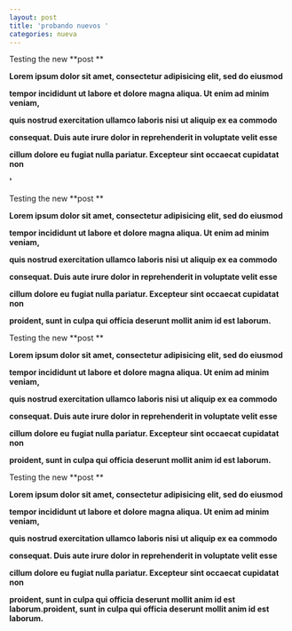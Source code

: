 ```yaml
---
layout: post
title: 'probando nuevos '
categories: nueva
---
```

Testing the new **post **

**Lorem ipsum dolor sit amet, consectetur adipisicing elit, sed do eiusmod**

**tempor incididunt ut labore et dolore magna aliqua. Ut enim ad minim veniam,**

**quis nostrud exercitation ullamco laboris nisi ut aliquip ex ea commodo**

**consequat. Duis aute irure dolor in reprehenderit in voluptate velit esse**

**cillum dolore eu fugiat nulla pariatur. Excepteur sint occaecat cupidatat non**

**'**

Testing the new **post **

**Lorem ipsum dolor sit amet, consectetur adipisicing elit, sed do eiusmod**

**tempor incididunt ut labore et dolore magna aliqua. Ut enim ad minim veniam,**

**quis nostrud exercitation ullamco laboris nisi ut aliquip ex ea commodo**

**consequat. Duis aute irure dolor in reprehenderit in voluptate velit esse**

**cillum dolore eu fugiat nulla pariatur. Excepteur sint occaecat cupidatat non**

**proident, sunt in culpa qui officia deserunt mollit anim id est laborum.**

Testing the new **post **

**Lorem ipsum dolor sit amet, consectetur adipisicing elit, sed do eiusmod**

**tempor incididunt ut labore et dolore magna aliqua. Ut enim ad minim veniam,**

**quis nostrud exercitation ullamco laboris nisi ut aliquip ex ea commodo**

**consequat. Duis aute irure dolor in reprehenderit in voluptate velit esse**

**cillum dolore eu fugiat nulla pariatur. Excepteur sint occaecat cupidatat non**

**proident, sunt in culpa qui officia deserunt mollit anim id est laborum.**

Testing the new **post **

**Lorem ipsum dolor sit amet, consectetur adipisicing elit, sed do eiusmod**

**tempor incididunt ut labore et dolore magna aliqua. Ut enim ad minim veniam,**

**quis nostrud exercitation ullamco laboris nisi ut aliquip ex ea commodo**

**consequat. Duis aute irure dolor in reprehenderit in voluptate velit esse**

**cillum dolore eu fugiat nulla pariatur. Excepteur sint occaecat cupidatat non**

**proident, sunt in culpa qui officia deserunt mollit anim id est laborum.proident, sunt in culpa qui officia deserunt mollit anim id est laborum.**
